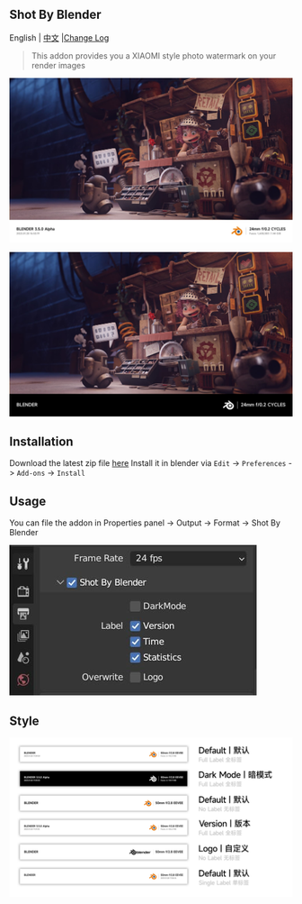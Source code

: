 ## Shot By Blender 

English | [中文](./README.CN.md) |[Change Log](./CHANGE_LOG.md)

> This addon provides you a XIAOMI style photo watermark on your render images

![](res/readme/2.8.jpg)

![](res/readme/2.jpg)

## Installation
Download the latest zip file [here](https://github.com/atticus-lv/ShotByBlender/archive/refs/heads/master.zip)
Install it in blender via `Edit` -> `Preferences` -> `Add-ons` -> `Install`

## Usage
You can file the addon in Properties panel -> Output -> Format -> Shot By Blender

![img.jpg](./res/readme/img.jpg)

## Style

![](./res/readme/style.png)